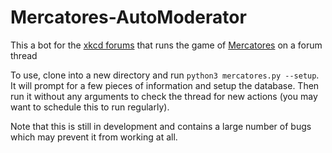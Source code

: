# Mercatores-AutoModerator
This a bot for the [xkcd forums](http://forums.xkcd.com) that runs the game of [Mercatores](http://forums.xkcd.com/viewtopic.php?f=14&t=108581&hilit=mercatores) on a forum thread

To use, clone into a new directory and run `python3 mercatores.py --setup`. It will prompt for a few pieces of information and setup the database. Then run it without any arguments to check the thread for new actions (you may want to schedule this to run regularly).

Note that this is still in development and contains a large number of bugs which may prevent it from working at all.

